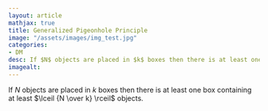 ```yaml
---
layout: article
mathjax: true
title: Generalized Pigeonhole Principle
image: "/assets/images/img_test.jpg"
categories:
- DM
desc: If $N$ objects are placed in $k$ boxes then there is at least one box containing at least $\lceil {N \over k} \rceil$ objects. 
imagealt: 
---
```


If $N$ objects are placed in $k$ boxes then there is at least one box containing at least $\lceil {N \over k} \rceil$ objects.
































































































































































































































































































































































